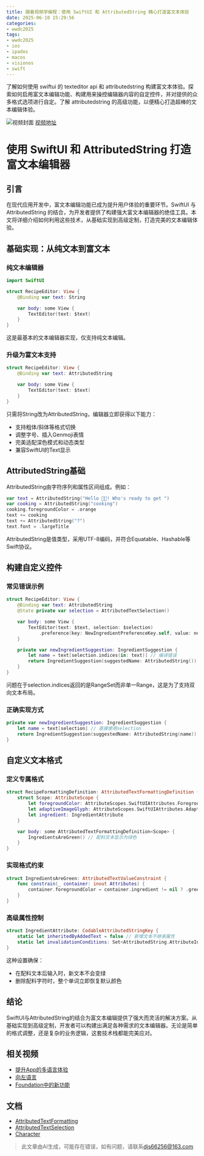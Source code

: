 ```yaml
---
title: 跟着视频学编程：使用 SwiftUI 和 AttributedString 精心打造富文本体验
date: 2025-06-10 15:29:56
categories:
- wwdc2025
tags:
- wwdc2025
- ios
- ipados
- macos
- visionos
- swift
---
```

了解如何使用 swiftui 的 texteditor api 和 attributedstring 构建富文本体验。探索如何启用富文本编辑功能、构建用来操控编辑器内容的自定控件，并对提供的众多格式选项进行自定。了解 attributedstring 的高级功能，以便精心打造超棒的文本编辑体验。
<!--more-->

![视频封面](https://devimages-cdn.apple.com/wwdc-services/images/3055294D-836B-4513-B7B0-0BC5666246B0/9982/9982_wide_250x141_2x.jpg)
[视频地址](https://developer.apple.com/cn/videos/play/wwdc2025/280/)

# 使用 SwiftUI 和 AttributedString 打造富文本编辑器  

## 引言  

在现代应用开发中，富文本编辑功能已成为提升用户体验的重要环节。SwiftUI 与 AttributedString 的结合，为开发者提供了构建强大富文本编辑器的绝佳工具。本文将详细介绍如何利用这些技术，从基础实现到高级定制，打造完美的文本编辑体验。

## 基础实现：从纯文本到富文本  

### 纯文本编辑器  

```swift
import SwiftUI

struct RecipeEditor: View {
    @Binding var text: String

    var body: some View {
        TextEditor(text: $text)
    }
}
```

这是最基本的文本编辑器实现，仅支持纯文本编辑。

### 升级为富文本支持  

```swift
struct RecipeEditor: View {
    @Binding var text: AttributedString

    var body: some View {
        TextEditor(text: $text)
    }
}
```

只需将String改为AttributedString，编辑器立即获得以下能力：
- 支持粗体/斜体等格式切换
- 调整字号、插入Genmoji表情
- 完美适配深色模式和动态类型
- 兼容SwiftUI的Text显示

## AttributedString基础  

AttributedString由字符序列和属性区间组成。例如：

```swift
var text = AttributedString("Hello 👋🏻! Who's ready to get ")
var cooking = AttributedString("cooking")
cooking.foregroundColor = .orange
text += cooking
text += AttributedString("?")
text.font = .largeTitle
```

AttributedString是值类型，采用UTF-8编码，并符合Equatable、Hashable等Swift协议。

## 构建自定义控件  

### 常见错误示例  

```swift
struct RecipeEditor: View {
    @Binding var text: AttributedString
    @State private var selection = AttributedTextSelection()

    var body: some View {
        TextEditor(text: $text, selection: $selection)
            .preference(key: NewIngredientPreferenceKey.self, value: newIngredientSuggestion)
    }

    private var newIngredientSuggestion: IngredientSuggestion {
        let name = text[selection.indices(in: text)] // 编译错误
        return IngredientSuggestion(suggestedName: AttributedString())
    }
}
```

问题在于selection.indices返回的是RangeSet而非单一Range，这是为了支持双向文本布局。

### 正确实现方式  

```swift
private var newIngredientSuggestion: IngredientSuggestion {
    let name = text[selection] // 直接使用selection
    return IngredientSuggestion(suggestedName: AttributedString(name))
}
```

## 自定义文本格式  

### 定义专属格式  

```swift
struct RecipeFormattingDefinition: AttributedTextFormattingDefinition {
    struct Scope: AttributeScope {
        let foregroundColor: AttributeScopes.SwiftUIAttributes.ForegroundColorAttribute
        let adaptiveImageGlyph: AttributeScopes.SwiftUIAttributes.AdaptiveImageGlyphAttribute
        let ingredient: IngredientAttribute
    }

    var body: some AttributedTextFormattingDefinition<Scope> {
        IngredientsAreGreen() // 配料文本显示为绿色
    }
}
```

### 实现格式约束  

```swift
struct IngredientsAreGreen: AttributedTextValueConstraint {
    func constrain(_ container: inout Attributes) {
        container.foregroundColor = container.ingredient != nil ? .green : nil
    }
}
```

### 高级属性控制  

```swift
struct IngredientAttribute: CodableAttributedStringKey {
    static let inheritedByAddedText = false // 新增文本不继承属性
    static let invalidationConditions: Set<AttributedString.AttributeInvalidationCondition>? = [.textChanged] // 文本修改时移除属性
}
```

这种设置确保：
- 在配料文本后输入时，新文本不会变绿
- 删除配料字符时，整个单词立即恢复默认颜色

## 结论  

SwiftUI与AttributedString的结合为富文本编辑提供了强大而灵活的解决方案。从基础实现到高级定制，开发者可以构建出满足各种需求的文本编辑器。无论是简单的格式调整，还是复杂的业务逻辑，这套技术栈都能完美应对。

## 相关视频  
- [提升App的多语言体验](https://developer.apple.com/videos/play/wwdc2025/222)  
- [向左语言](https://developer.apple.com/videos/play/wwdc2022/10107)  
- [Foundation中的新功能](https://developer.apple.com/videos/play/wwdc2021/10109)  

## 文档  
- [AttributedTextFormatting](https://developer.apple.com/documentation/SwiftUI/AttributedTextFormatting)  
- [AttributedTextSelection](https://developer.apple.com/documentation/SwiftUI/AttributedTextSelection)  
- [Character](https://developer.apple.com/documentation/Swift/Character)
> 此文章由AI生成，可能存在错误，如有问题，请联系[djs66256@163.com](djs66256@163.com)